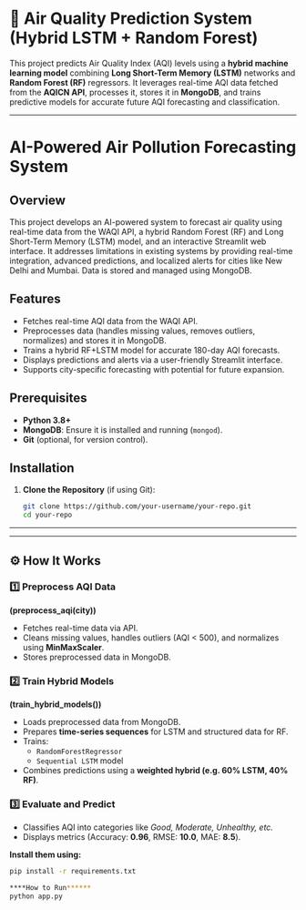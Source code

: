 # 🌿 Air Quality Prediction System (Hybrid LSTM + Random Forest)

This project predicts Air Quality Index (AQI) levels using a **hybrid machine learning model** combining **Long Short-Term Memory (LSTM)** networks and **Random Forest (RF)** regressors. It leverages real-time AQI data fetched from the **AQICN API**, processes it, stores it in **MongoDB**, and trains predictive models for accurate future AQI forecasting and classification.

---
# AI-Powered Air Pollution Forecasting System

## Overview
This project develops an AI-powered system to forecast air quality using real-time data from the WAQI API, a hybrid Random Forest (RF) and Long Short-Term Memory (LSTM) model, and an interactive Streamlit web interface. It addresses limitations in existing systems by providing real-time integration, advanced predictions, and localized alerts for cities like New Delhi and Mumbai. Data is stored and managed using MongoDB.

## Features
- Fetches real-time AQI data from the WAQI API.
- Preprocesses data (handles missing values, removes outliers, normalizes) and stores it in MongoDB.
- Trains a hybrid RF+LSTM model for accurate 180-day AQI forecasts.
- Displays predictions and alerts via a user-friendly Streamlit interface.
- Supports city-specific forecasting with potential for future expansion.

## Prerequisites
- **Python 3.8+**
- **MongoDB**: Ensure it is installed and running (`mongod`).
- **Git** (optional, for version control).

## Installation

1. **Clone the Repository** (if using Git):
   ```bash
   git clone https://github.com/your-username/your-repo.git
   cd your-repo

---


---

## ⚙️ How It Works

### 1️⃣ Preprocess AQI Data  
**(preprocess_aqi(city))**
- Fetches real-time data via API.
- Cleans missing values, handles outliers (AQI < 500), and normalizes using **MinMaxScaler**.
- Stores preprocessed data in MongoDB.

### 2️⃣ Train Hybrid Models  
**(train_hybrid_models())**
- Loads preprocessed data from MongoDB.
- Prepares **time-series sequences** for LSTM and structured data for RF.
- Trains:
  - `RandomForestRegressor`
  - `Sequential LSTM` model
- Combines predictions using a **weighted hybrid (e.g. 60% LSTM, 40% RF)**.

### 3️⃣ Evaluate and Predict  
- Classifies AQI into categories like *Good, Moderate, Unhealthy, etc.*
- Displays metrics (Accuracy: **0.96**, RMSE: **10.0**, MAE: **8.5**).


**Install them using:**
```bash
pip install -r requirements.txt

****How to Run******
python app.py



